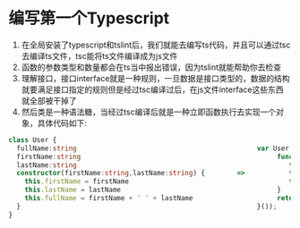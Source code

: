 # 编写第一个Typescript
1. 在全局安装了typescript和tslint后，我们就能去编写ts代码，并且可以通过tsc去编译ts文件，tsc能将ts文件编译成为js文件
2. 函数的参数类型和数量都会在ts当中报出错误，因为tslint就能帮助你去检查
3. 理解接口，接口interface就是一种规则，一旦数据是接口类型的，数据的结构就要满足接口指定的规则但是经过tsc编译过后，在js文件interface这些东西就全部被干掉了
4. 然后类是一种语法糖，当经过tsc编译后就是一种立即函数执行去实现一个对象，具体代码如下:
```typescript
class User {      
  fullName:string                                             var User = /** @class */ (function () {
  firstName:string                                                 function User(firstName, lastName) {
  lastName:string                                                     this.firstName = firstName;
  constructor(firstName:string,lastName:string) {        =>           this.lastName = lastName;
    this.firstName = firstName                                        this.fullName = firstName + ' ' + lastName;   
    this.lastName = lastName                                       }
    this.fullName = firstName + ' ' + lastName                     return User;
  }                                                           }());
}
```
